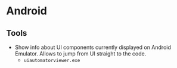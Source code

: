# Android
## Tools
* Show info about UI components currently displayed on Android Emulator. Allows to jump from UI straight to the code.
    * `uiautomatorviewer.exe`
